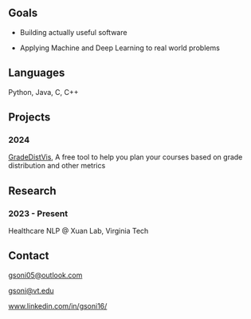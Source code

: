 ## Goals
- Building actually useful software 

- Applying Machine and Deep Learning to real world problems

## Languages
Python, Java, C, C++

## Projects
### 2024
[GradeDistVis](https://github.com/gsoni1/GradeDistVis), A free tool to help you plan your courses based on grade distribution and other metrics 

## Research
### 2023 - Present
Healthcare NLP @ Xuan Lab, Virginia Tech

## Contact 
gsoni05@outlook.com

gsoni@vt.edu

www.linkedin.com/in/gsoni16/
